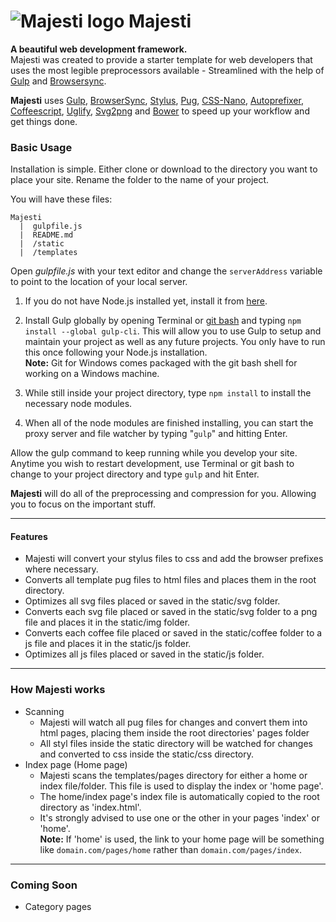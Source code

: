 [logo]: https://camo.githubusercontent.com/ee2eeb9e563705d6cd4966748fafdf34ce8143a6/68747470733a2f2f7333322e706f7374696d672e6f72672f77696b7169727439312f6d616a657374695f6c6f676f2e706e67

# ![Majesti logo][logo] Majesti  
__A beautiful web development framework.__  
Majesti was created to provide a starter template for web developers that uses the most legible preprocessors available - Streamlined with the help of [Gulp](http://gulpjs.com) and [Browsersync](https://www.browsersync.io).

**Majesti** uses [Gulp](), [BrowserSync](), [Stylus](http://stylus-lang.com), [Pug](http://jade-lang.com), [CSS-Nano](http://cssnano.co), [Autoprefixer](https://github.com/postcss/autoprefixer), [Coffeescript](http://coffeescript.org/), [Uglify](https://github.com/mishoo/UglifyJS), [Svg2png](https://github.com/domenic/svg2png) and [Bower](https://bower.io) to speed up your workflow and get things done.

### Basic Usage
Installation is simple. Either clone or download to the directory you want to place your site. Rename the folder to the name of your project.

You will have these files:
```
Majesti
  |  gulpfile.js
  |  README.md
  |  /static
  |  /templates
```
Open _gulpfile.js_ with your text editor and change the ``serverAddress`` variable to point to the location of your local server.

1. If you do not have Node.js installed yet, install it from [here](https://nodejs.org/en).

2. Install Gulp globally by opening Terminal or [git bash](https://git-scm.com/downloads) and typing ``npm install --global gulp-cli``. This will allow you to use Gulp to setup and maintain your project as well as any future projects. You only have to run this once following your Node.js installation.  
**Note:** Git for Windows comes packaged with the git bash shell for working on a Windows machine.

3. While still inside your project directory, type ``npm install`` to install the necessary node modules.

4. When all of the node modules are finished installing, you can start the proxy server and file watcher by typing "``gulp``" and hitting Enter.

Allow the gulp command to keep running while you develop your site.  
Anytime you wish to restart development, use Terminal or git bash to change to your project directory and type ``gulp`` and hit Enter.

**Majesti** will do all of the preprocessing and compression for you. Allowing you to focus on the important stuff.  

___

#### Features
- Majesti will convert your stylus files to css and add the browser prefixes where necessary.
- Converts all template pug files to html files and places them in the root directory.
- Optimizes all svg files placed or saved in the static/svg folder.
- Converts each svg file placed or saved in the static/svg folder to a png file and places it in the static/img folder.
- Converts each coffee file placed or saved in the static/coffee folder to a js file and places it in the static/js folder.
- Optimizes all js files placed or saved in the static/js folder.  

--- 

### How Majesti works
- Scanning
  - Majesti will watch all pug files for changes and convert them into html pages, placing them inside the root directories' pages folder
  - All styl files inside the static directory will be watched for changes and converted to css inside the static/css directory.
- Index page (Home page)
  - Majesti scans the templates/pages directory for either a home or index file/folder. This file is used to display the index or 'home page'.
  - The home/index page's index file is automatically copied to the root directory as 'index.html'.
  - It's strongly advised to use one or the other in your pages 'index' or 'home'.  
    **Note:** If 'home' is used, the link to your home page will be something like ``domain.com/pages/home`` rather than ``domain.com/pages/index``.
    
___

### Coming Soon
- Category pages